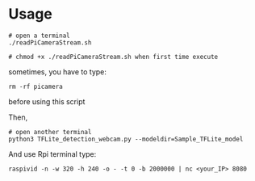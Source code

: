 # Usage

```
# open a terminal
./readPiCameraStream.sh

# chmod +x ./readPiCameraStream.sh when first time execute
```

sometimes, you have to type:

```
rm -rf picamera
```

before using this script

Then,

```
# open another terminal
python3 TFLite_detection_webcam.py --modeldir=Sample_TFLite_model
```

And use Rpi terminal type:

```
raspivid -n -w 320 -h 240 -o - -t 0 -b 2000000 | nc <your_IP> 8080
```
